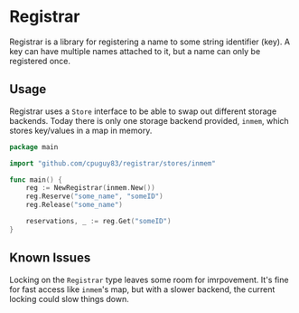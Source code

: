 Registrar
=========

Registrar is a library for registering a name to some string identifier (key).
A key can have multiple names attached to it, but a name can only be registered
once.

## Usage

Registrar uses a `Store` interface to be able to swap out different storage
backends. Today there is only one storage backend provided, `inmem`, which stores
key/values in a map in memory.

```go
package main

import "github.com/cpuguy83/registrar/stores/inmem"

func main() {
	reg := NewRegistrar(inmem.New())
	reg.Reserve("some_name", "someID")
	reg.Release("some_name")

	reservations, _ := reg.Get("someID")
}
```

## Known Issues

Locking on the `Registrar` type leaves some room for imrpovement. It's fine for
fast access like `inmem`'s map, but with a slower backend, the current locking
could slow things down.
